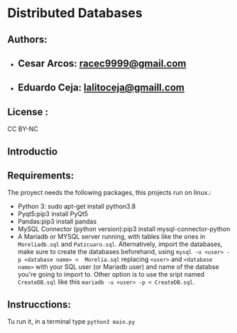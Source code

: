 # Distributed Databases
## Authors:
* ## Cesar Arcos: racec9999@gmail.com
* ## Eduardo Ceja: lalitoceja@gmaill.com
## License :
CC BY-NC
## Introductio
## Requirements:
The proyect needs the following packages, this projects run on linux.:
* Python 3: sudo apt-get install python3.8
* Pyqt5:pip3 install PyQt5
* Pandas:pip3 install pandas 
* MySQL Connector (python version):pip3 install mysql-connector-python
* A Mariadb or MYSQL server running, with tables like the ones in `Moreliadb.sql` and `Patzcuaro.sql`. Alternatively, import the databases, make sure to create the databases beforehand, using `mysql -u <user> -p <database name> <  Morelia.sql` replacing `<user>` and `<database name>` with your SQL user (or Mariadb user) and name of the databse you're going to import to. Other option is to use the sript named `CreateDB.sql` like this `mariadb -u <user> -p < CreateDB.sql`.
## Instrucctions:
Tu run it, in a terminal type `python3 main.py` 

